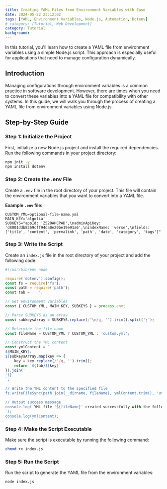 ```yaml
---
title: Creating YAML Files from Environment Variables with Ease
date: 2024-05-22 23:12:02
tags: [YAML, Environment Variables, Node.js, Automation, Dotenv]
# category: [Tutorial, Web Development]
category: Tutorial
background:
---
```


In this tutorial, you'll learn how to create a YAML file from environment variables using a simple Node.js script. This approach is especially useful for applications that need to manage configuration dynamically.

## Introduction

Managing configurations through environment variables is a common practice in software development. However, there are times when you need to convert these variables into a YAML file for compatibility with other systems. In this guide, we will walk you through the process of creating a YAML file from environment variables using Node.js.

## Step-by-Step Guide

### Step 1: Initialize the Project

First, initialize a new Node.js project and install the required dependencies. Run the following commands in your project directory:

```bash
npm init -y
npm install dotenv
```

### Step 2: Create the .env File

Create a `.env` file in the root directory of your project. This file will contain the environment variables that you want to convert into a YAML file.

**Example `.env` file:**

```plaintext
CUSTOM_YML=optional-file-name.yml
MAIN_KEY='algolia'
SUBKEYS="appId: 'Z52OAHCPAD',\nadminApiKey: 'd8001ddb8369cff94da0e20be19e91a6',\nindexName: 'verse',\nfields: ['title', 'content', 'permalink', 'path', 'date', 'category', 'tags']"
```

### Step 3: Write the Script

Create an `index.js` file in the root directory of your project and add the following code:

```javascript
#!/usr/bin/env node

require('dotenv').config();
const fs = require('fs');
const path = require('path');
const tab = '  ';

// Get environment variables
const { CUSTOM_YML, MAIN_KEY, SUBKEYS } = process.env;

// Parse SUBKEYS as an array
const subkeysArray = SUBKEYS.replace(/"\n/g, '').trim().split(';'); 

// Determine the file name
const fileName = CUSTOM_YML ? CUSTOM_YML : 'custom.yml';

// Construct the YML content
const ymlContent = `
${MAIN_KEY}:
${subkeysArray.map(key => {
    key = key.replace(/"/g, '').trim();
    return `${tab}${key}`
}).join('
')}
`;

// Write the YML content to the specified file
fs.writeFileSync(path.join(__dirname, fileName), ymlContent.trim(), 'utf8');

// Output success message
console.log(`YML file '${fileName}' created successfully with the following content:
`);
console.log(ymlContent);
```

### Step 4: Make the Script Executable

Make sure the script is executable by running the following command:

```bash
chmod +x index.js
```

### Step 5: Run the Script

Run the script to generate the YAML file from the environment variables:

```bash
node index.js
```
